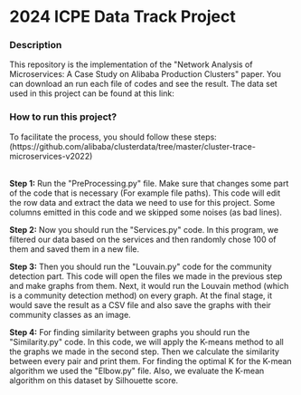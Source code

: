 # 2024 ICPE Data Track Project
<h3>Description</h3>
<div>This repository is the implementation of the "Network Analysis of Microservices: A Case Study on Alibaba Production Clusters" paper. You can download an run each file of codes and see the result. The data set used in this project can be found at this link: 

    
<h3>How to run this project?</h3>
To facilitate the process, you should follow these steps:
<br></ber>(https://github.com/alibaba/clusterdata/tree/master/cluster-trace-microservices-v2022)

<br><b>Step 1:</b> Run the "PreProcessing.py" file. Make sure that changes some part of the code that is necessary (For example file paths). This code will edit the row data and extract the data we need to use for this project. Some columns emitted in this code and we skipped some noises (as bad lines).


<b>Step 2:</b> Now you should run the "Services.py" code. In this program, we filtered our data based on the services and then randomly chose 100 of them and saved them in a new file.

<b>Step 3:</b> Then you should run the "Louvain.py" code for the community detection part. This code will open the files we made in the previous step and make graphs from them. Next, it would run the Louvain method (which is a community detection method) on every graph. At the final stage, it would save the result as a CSV file and also save the graphs with their community classes as an image.

<b>Step 4:</b> For finding similarity between graphs you should run the "Similarity.py" code. In this code, we will apply the K-means method to all the graphs we made in the second step. Then we calculate the similarity between every pair and print them. For finding the optimal K for the K-mean algorithm we used the "Elbow.py" file. Also, we evaluate the K-mean algorithm on this dataset by Silhouette score.
